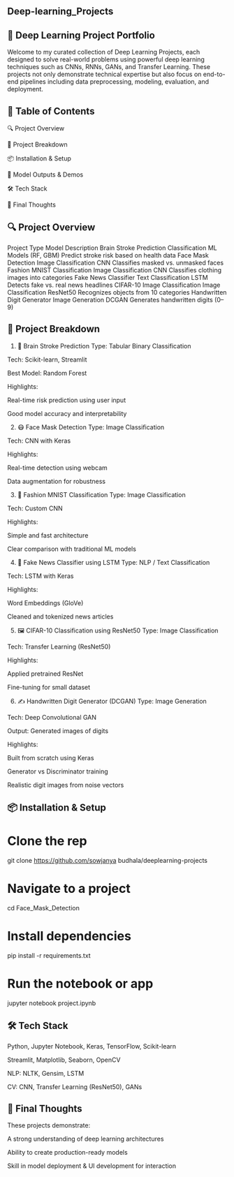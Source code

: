 ## Deep-learning_Projects
## 🚀 Deep Learning Project Portfolio
Welcome to my curated collection of Deep Learning Projects, each designed to solve real-world problems using powerful deep learning techniques such as CNNs, RNNs, GANs, and Transfer Learning. These projects not only demonstrate technical expertise but also focus on end-to-end pipelines including data preprocessing, modeling, evaluation, and deployment.

## 📌 Table of Contents
🔍 Project Overview

📁 Project Breakdown

📦 Installation & Setup

🧪 Model Outputs & Demos

🛠️ Tech Stack

📌 Final Thoughts

## 🔍 Project Overview
Project	Type	Model	Description
Brain Stroke Prediction	Classification	ML Models (RF, GBM)	Predict stroke risk based on health data
Face Mask Detection	Image Classification	CNN	Classifies masked vs. unmasked faces
Fashion MNIST Classification	Image Classification	CNN	Classifies clothing images into categories
Fake News Classifier	Text Classification	LSTM	Detects fake vs. real news headlines
CIFAR-10 Image Classification	Image Classification	ResNet50	Recognizes objects from 10 categories
Handwritten Digit Generator	Image Generation	DCGAN	Generates handwritten digits (0–9)
## 📁 Project Breakdown
1. 🧠 Brain Stroke Prediction
Type: Tabular Binary Classification

Tech: Scikit-learn, Streamlit

Best Model: Random Forest

Highlights:

Real-time risk prediction using user input

Good model accuracy and interpretability

2. 😷 Face Mask Detection
Type: Image Classification

Tech: CNN with Keras

Highlights:

Real-time detection using webcam

Data augmentation for robustness

3. 👕 Fashion MNIST Classification
Type: Image Classification

Tech: Custom CNN

Highlights:

Simple and fast architecture

Clear comparison with traditional ML models

4. 📰 Fake News Classifier using LSTM
Type: NLP / Text Classification

Tech: LSTM with Keras

Highlights:

Word Embeddings (GloVe)

Cleaned and tokenized news articles

5. 🖼️ CIFAR-10 Classification using ResNet50
Type: Image Classification

Tech: Transfer Learning (ResNet50)

Highlights:

Applied pretrained ResNet

Fine-tuning for small dataset

6. ✍️ Handwritten Digit Generator (DCGAN)
Type: Image Generation

Tech: Deep Convolutional GAN

Output: Generated images of digits

Highlights:

Built from scratch using Keras

Generator vs Discriminator training

Realistic digit images from noise vectors

## 📦 Installation & Setup

# Clone the rep
git clone https://github.com/sowjanya budhala/deeplearning-projects

# Navigate to a project
cd Face_Mask_Detection

# Install dependencies
pip install -r requirements.txt

# Run the notebook or app
jupyter notebook project.ipynb


## 🛠️ Tech Stack
Python, Jupyter Notebook, Keras, TensorFlow, Scikit-learn

Streamlit, Matplotlib, Seaborn, OpenCV

NLP: NLTK, Gensim, LSTM

CV: CNN, Transfer Learning (ResNet50), GANs

## 📌 Final Thoughts
These projects demonstrate:

 A strong understanding of deep learning architectures

 Ability to create production-ready models

 Skill in model deployment & UI development for interaction








